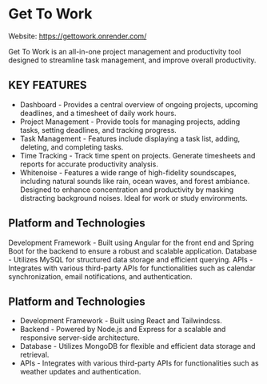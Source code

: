 # Get To Work

Website: https://gettowork.onrender.com/

Get To Work is an all-in-one project management and productivity tool designed to streamline task management, and improve overall productivity. 

## KEY FEATURES 
- Dashboard - Provides a central overview of ongoing projects, upcoming deadlines, and a timesheet of daily work hours.
- Project Management - Provide tools for managing projects, adding tasks, setting deadlines, and tracking progress.
- Task Management - Features include displaying a task list, adding, deleting, and completing tasks.
- Time Tracking - Track time spent on projects. Generate timesheets and reports for accurate productivity analysis.
- Whitenoise - Features a wide range of high-fidelity soundscapes, including natural sounds like rain, ocean waves, and forest ambiance. Designed to enhance concentration and productivity by masking distracting background noises. Ideal for work or study environments.

## Platform and Technologies
Development Framework - Built using Angular for the front end and Spring Boot for the backend to ensure a robust and scalable application.
Database - Utilizes MySQL for structured data storage and efficient querying.
APIs - Integrates with various third-party APIs for functionalities such as calendar synchronization, email notifications, and authentication.

## Platform and Technologies
- Development Framework - Built using React and Tailwindcss.
- Backend - Powered by Node.js and Express for a scalable and responsive server-side architecture.
- Database - Utilizes MongoDB for flexible and efficient data storage and retrieval.
- APIs - Integrates with various third-party APIs for functionalities such as weather updates and authentication.
